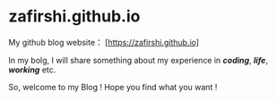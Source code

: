 # zafirshi.github.io

My github blog website： [https://zafirshi.github.io]

In my bolg, I will share something about my experience in ***coding***, ***life***, ***working*** etc.

So, welcome to my Blog !   Hope you find what you want !